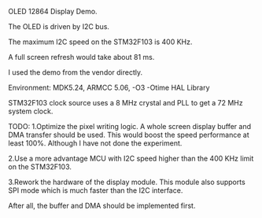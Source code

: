 OLED 12864 Display Demo.

The OLED is driven by I2C bus.

The maximum I2C speed on the STM32F103 is 400 KHz.

A full screen refresh would take about 81 ms.

I used the demo from the vendor directly. 

Environment:
MDK5.24, ARMCC 5.06, -O3 -Otime
HAL Library

STM32F103 clock source uses a 8 MHz crystal and PLL to get a 72 MHz system clock.

TODO:
1.Optimize the pixel writing logic. A whole screen display buffer and DMA transfer should be used.
This would boost the speed performance at least 100%. Although I have not done the experiment.

2.Use a more advantage MCU with I2C speed higher than the 400 KHz limit on the STM32F103.

3.Rework the hardware of the display module. This module also supports SPI mode which is much faster than the I2C interface.

After all, the buffer and DMA should be implemented first.
